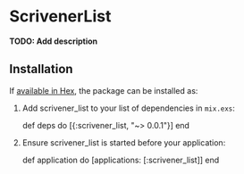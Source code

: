 # ScrivenerList

**TODO: Add description**

## Installation

If [available in Hex](https://hex.pm/docs/publish), the package can be installed as:

  1. Add scrivener_list to your list of dependencies in `mix.exs`:

        def deps do
          [{:scrivener_list, "~> 0.0.1"}]
        end

  2. Ensure scrivener_list is started before your application:

        def application do
          [applications: [:scrivener_list]]
        end

